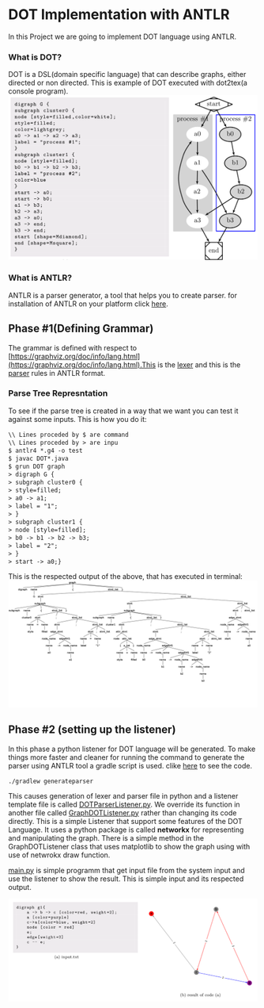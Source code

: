 # DOT Implementation with ANTLR
In this Project we are going to implement DOT language using ANTLR. 
### What is DOT?
DOT is a DSL(domain specific language) that can describe graphs, either directed or non directed. This is example of DOT executed with dot2tex(a console program).
![Alt text](doc/images/dot_ex_readme.png)
### What is ANTLR?
ANTLR is a parser generator, a tool that helps you to create parser. for installation of ANTLR on your platform click [here](https://www.antlr.org/index.html).
## Phase #1(Defining Grammar)
The grammar is defined with respect to [https://graphviz.org/doc/info/lang.html](https://graphviz.org/doc/info/lang.html).This is the [lexer](src/antlr/DOTLexer.g4) and this is the [parser](src/antrl/DOTParser.g4) rules in ANTLR format.

### Parse Tree Represntation
To see if the parse tree is created in a way that we want you can test it against some inputs. This is how you do it:
```
\\ Lines proceded by $ are command
\\ Lines proceded by > are inpu
$ antlr4 *.g4 -o test
$ javac DOT*.java
$ grun DOT graph
> digraph G {
> subgraph cluster0 {
> style=filled;
> a0 -> a1;
> label = "1";
> }
> subgraph cluster1 {
> node [style=filled];
> b0 -> b1 -> b2 -> b3;
> label = "2";
> }
> start -> a0;}
```
This is the respected output of the above, that has executed in terminal:
![Alt text](doc/images/parse-tree.png)

## Phase #2 (setting up the listener)
In this phase a python listener for DOT language will
be generated. To make things more faster and cleaner for running the command to generate the parser using ANTLR tool a gradle script is used. clike [here](build.gradle) to see the code.
```
./gradlew generateparser
```
This causes generation of lexer and parser file in python and a listener template file is called [DOTParserListener.py](src/main-generated/DOTParserListener.py). We override its function in another file called [GraphDOTListener.py](src/main-genrated/GraphDOTListener.py) rather than changing its code directly. This is a simple Listener that support some features of the DOT Language. It uses a python package is called **networkx** for representing and manipulating the graph. There is a simple method in the GraphDOTListener class that uses matplotlib to show the graph using with use of netwrokx draw function.

[main.py](src/main-generated/main.py) is simple programm that get input file from the system input and use the listener to show the result. This is simple input and its respected output.

![runing the main file](doc/images/listener_readme.png)